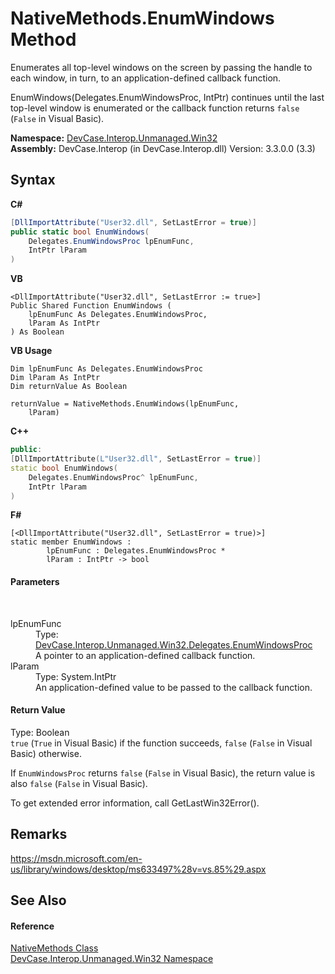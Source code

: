 # NativeMethods.EnumWindows Method 
 

Enumerates all top-level windows on the screen by passing the handle to each window, in turn, to an application-defined callback function. 

EnumWindows(Delegates.EnumWindowsProc, IntPtr) continues until the last top-level window is enumerated or the callback function returns `false` (`False` in Visual Basic).

**Namespace:**&nbsp;<a href="N_DevCase_Interop_Unmanaged_Win32">DevCase.Interop.Unmanaged.Win32</a><br />**Assembly:**&nbsp;DevCase.Interop (in DevCase.Interop.dll) Version: 3.3.0.0 (3.3)

## Syntax

**C#**<br />
``` C#
[DllImportAttribute("User32.dll", SetLastError = true)]
public static bool EnumWindows(
	Delegates.EnumWindowsProc lpEnumFunc,
	IntPtr lParam
)
```

**VB**<br />
``` VB
<DllImportAttribute("User32.dll", SetLastError := true>]
Public Shared Function EnumWindows ( 
	lpEnumFunc As Delegates.EnumWindowsProc,
	lParam As IntPtr
) As Boolean
```

**VB Usage**<br />
``` VB Usage
Dim lpEnumFunc As Delegates.EnumWindowsProc
Dim lParam As IntPtr
Dim returnValue As Boolean

returnValue = NativeMethods.EnumWindows(lpEnumFunc, 
	lParam)
```

**C++**<br />
``` C++
public:
[DllImportAttribute(L"User32.dll", SetLastError = true)]
static bool EnumWindows(
	Delegates.EnumWindowsProc^ lpEnumFunc, 
	IntPtr lParam
)
```

**F#**<br />
``` F#
[<DllImportAttribute("User32.dll", SetLastError = true)>]
static member EnumWindows : 
        lpEnumFunc : Delegates.EnumWindowsProc * 
        lParam : IntPtr -> bool 

```


#### Parameters
&nbsp;<dl><dt>lpEnumFunc</dt><dd>Type: <a href="T_DevCase_Interop_Unmanaged_Win32_Delegates_EnumWindowsProc">DevCase.Interop.Unmanaged.Win32.Delegates.EnumWindowsProc</a><br />A pointer to an application-defined callback function.</dd><dt>lParam</dt><dd>Type: System.IntPtr<br />An application-defined value to be passed to the callback function.</dd></dl>

#### Return Value
Type: Boolean<br />`true` (`True` in Visual Basic) if the function succeeds, `false` (`False` in Visual Basic) otherwise. 

 If `EnumWindowsProc` returns `false` (`False` in Visual Basic), the return value is also `false` (`False` in Visual Basic). 

 To get extended error information, call GetLastWin32Error().

## Remarks
<a href="https://msdn.microsoft.com/en-us/library/windows/desktop/ms633497%28v=vs.85%29.aspx" target="_blank">https://msdn.microsoft.com/en-us/library/windows/desktop/ms633497%28v=vs.85%29.aspx</a>

## See Also


#### Reference
<a href="T_DevCase_Interop_Unmanaged_Win32_NativeMethods">NativeMethods Class</a><br /><a href="N_DevCase_Interop_Unmanaged_Win32">DevCase.Interop.Unmanaged.Win32 Namespace</a><br />